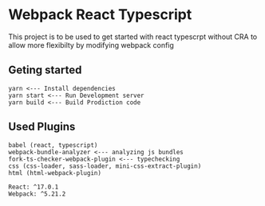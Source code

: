 Webpack React Typescript
======
This project is to be used to get started with react typescrpt without CRA to allow more flexibilty by modifying webpack config


## Geting started
```
yarn <--- Install dependencies
yarn start <--- Run Development server
yarn build <--- Build Prodiction code
```


## Used Plugins
```
babel (react, typescript)
webpack-bundle-analyzer <--- analyzing js bundles
fork-ts-checker-webpack-plugin <--- typechecking
css (css-loader, sass-loader, mini-css-extract-plugin)
html (html-webpack-plugin)

React: ^17.0.1
Webpack: ^5.21.2
```